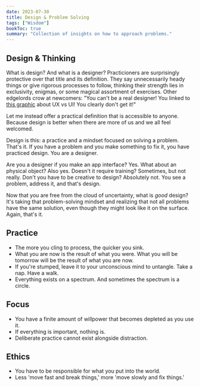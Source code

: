 ```yaml
---
date: 2023-07-30
title: Design & Problem Solving
tags: ["Wisdom"]
bookToc: true
summary: "Collection of insights on how to approach problems."
---
```


## Design & Thinking
What is design? And what is a designer? Practicioners are surprisingly protective over that title and its definition. They say unnecessarily heady things or give rigorous processes to follow, thinking their strength lies in exclusivity, enigmas, or some magical assortment of exercises. Other edgelords crow at newcomers: "You can't be a real designer! You linked to [this graphic](https://intrasee.com/wp-content/uploads/2016/05/UX-vs-UI.png) about UX vs UI! You clearly don't get it!" 

Let me instead offer a practical definition that is accessible to anyone. Because design is better when there are more of us and we all feel welcomed.

Design is this: a practice and a mindset focused on solving a problem. That's it. If you have a problem and you make something to fix it, you have practiced design. You are a designer.

Are you a designer if you make an app interface? Yes. What about an physical object? Also yes. Doesn't it require training? Sometimes, but not really. Don't you have to be creative to design? Absolutely not. You see a problem, address it, and that's design.

Now that you are free from the cloud of uncertainty, what is _good_ design? It's taking that problem-solving mindset and realizing that not all problems have the same solution, even though they might look like it on the surface. Again, that's it.

## Practice
- The more you cling to process, the quicker you sink.
- What you are now is the result of what you were. What you will be tomorrow will be the result of what you are now. 
- If you're stumped, leave it to your unconscious mind to untangle. Take a nap. Have a walk.
- Everything exists on a spectrum. And sometimes the spectrum is a circle. 

## Focus
- You have a finite amount of willpower that becomes depleted as you use it.
- If everything is important, nothing is.
- Deliberate practice cannot exist alongside distraction.

## Ethics
- You have to be responsible for what you put into the world.
- Less 'move fast and break things,' more 'move slowly and fix things.'